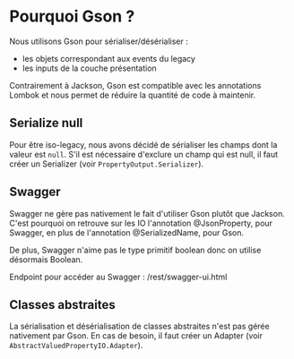 # Pourquoi Gson ?

Nous utilisons Gson pour sérialiser/désérialiser :
- les objets correspondant aux events du legacy
- les inputs de la couche présentation

Contrairement à Jackson, Gson est compatible avec les annotations Lombok
et nous permet de réduire la quantité de code à maintenir.

## Serialize null

Pour être iso-legacy, nous avons décidé de sérialiser les champs dont la valeur est `null`. S'il est nécessaire d'exclure un champ qui est null, il faut créer un Serializer (voir `PropertyOutput.Serializer`).

## Swagger

Swagger ne gère pas nativement le fait d'utiliser Gson plutôt que Jackson. C'est pourquoi on retrouve sur les IO l'annotation @JsonProperty, pour Swagger, en plus de l'annotation @SerializedName, pour Gson.

De plus, Swagger n'aime pas le type primitif boolean donc on utilise désormais Boolean.

Endpoint pour accéder au Swagger : /rest/swagger-ui.html

## Classes abstraites

La sérialisation et désérialisation de classes abstraites n'est pas gérée nativement par Gson. En cas de besoin, il faut créer un Adapter (voir `AbstractValuedPropertyIO.Adapter`).